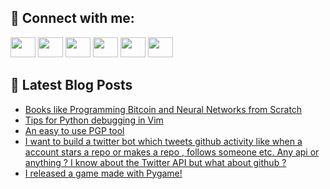 ## 🔎 Connect with me:
[<img height="32" width="40" src="https://cdn.jsdelivr.net/npm/simple-icons@v5/icons/telegram.svg" />](https://t.me/bullbesh)
[<img height="32" width="40" src="https://cdn.jsdelivr.net/npm/simple-icons@v5/icons/vk.svg" />](https://vk.com/bullbesh)
[<img height="32" width="40" src="https://cdn.jsdelivr.net/npm/simple-icons@v5/icons/twitter.svg" />](https://twitter.com/bullbesh1)
[<img height="32" width="40" src="https://cdn.jsdelivr.net/npm/simple-icons@v5/icons/instagram.svg" />](https://www.instagram.com/bullbesh)
[<img height="32" width="40" src="https://cdn.jsdelivr.net/npm/simple-icons@v5/icons/reddit.svg" />](https://www.reddit.com/user/bullbesh)
[<img height="32" width="40" src="https://cdn.jsdelivr.net/npm/simple-icons@v5/icons/youtube.svg" />](https://www.youtube.com/channel/UCtfjRs6uzgq5mfm8S06WTcg)

## 📕 Latest Blog Posts
<!-- BLOG-POST-LIST:START -->
- [Books like Programming Bitcoin and Neural Networks from Scratch](https://www.reddit.com/r/Python/comments/u03s24/books_like_programming_bitcoin_and_neural/)
- [Tips for Python debugging in Vim](https://www.reddit.com/r/Python/comments/u03d4y/tips_for_python_debugging_in_vim/)
- [An easy to use PGP tool](https://www.reddit.com/r/Python/comments/u02g7d/an_easy_to_use_pgp_tool/)
- [I want to build a twitter bot which tweets github activity like when a account stars a repo or makes a repo , follows someone etc. Any api or anything ? I know about the Twitter API but what about github ?](https://www.reddit.com/r/Python/comments/u020ct/i_want_to_build_a_twitter_bot_which_tweets_github/)
- [I released a game made with Pygame!](https://www.reddit.com/r/Python/comments/u01qvx/i_released_a_game_made_with_pygame/)
<!-- BLOG-POST-LIST:END -->
